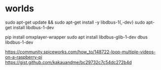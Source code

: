 # worlds


sudo apt-get update && sudo apt-get install -y libdbus-1{,-dev}
sudo apt-get install libdbus-1-dev

pip install omxplayer-wrapper
sudo apt install libdbus-glib-1-dev dbus libdbus-1-dev


https://community.spiceworks.com/how_to/148722-loop-multiple-videos-on-a-raspberry-pi
https://gist.github.com/kakauandme/bc29732c7c54dc272b4d